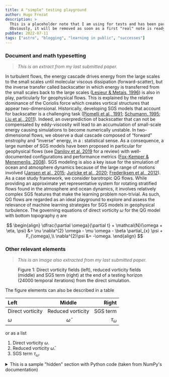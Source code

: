 ```yaml
---
title: A "simple" testing playground
author: Hugo Frezat
description: >
  This is a placeholder note that I am using for tests and has been particularly useful when styling the page.
  Obviously, it will be removed as soon as a first "real" note is ready.
pubDate: 2022-07-11
tags: ["astro", "blogging", "learning in public", "successes"]
---
```


### Document and math typesetting

> _This is an extract from my last submitted paper._

In turbulent flows, the energy cascade drives energy from the large scales to the small scales until molecular viscous dissipation (forward-scatter), 
but the inverse transfer called backscatter in which energy is transferred from the small scales back to the large scales 
([Lesieur & Metais, 1996](https://www.doi.org/10.1146/annurev.fl.28.010196.000401)) is also in play, particularly for geophysical flows. This is 
explained by the relative dominance of the Coriolis force which creates vortical structures that appear two-dimensional. Historically, developing SGS 
models that account for backscatter is a challenging task ([Piomelli et al., 1991](https://www.doi.org/10.1063/1.857956); 
[Schumann, 1995](https://www.doi.org/10.1098/rspa.1995.0126); [Liu et al., 2011](https://www.doi.org/10.1016/j.physleta.2011.05.023)). Indeed, an 
overprediction of backscatter that can not be compensated by eddy-viscosity will lead to an accumulation of small-scale energy causing simulations to 
become numerically unstable. In two-dimensional flows, we observe a dual cascade composed of “forward” enstrophy and “inverse” energy, in a :
statistical sense. As a consequence, a large number of SGS models have been proposed in particular for geophysical flows (see 
[Danilov et al. 2019](https://www.doi.org/10.1007/978-3-030-05704-6_5) for a review) with well-documented configurations and performance metrics 
([Fox-Kemper & Menemenlis, 2008](https://www.doi.org/10.1029/177GM19)). SGS modeling is also a key issue for the simulation of ocean and atmosphere 
dynamics because of the large range of motions involved ([Jansen et al., 2015](https://www.doi.org/10.1016/j.ocemod.2015.07.015); 
[Juricke et al., 2020](https://www.doi.org/10.1029/2019MS001855); [Frederiksen et al., 2012](https://www.doi.org/10.1088/0031-8949/85/06/068202)). 
As a case study framework, we consider barotropic QG flows. While providing an approximate yet representative system for rotating stratified flows 
found in the atmosphere and ocean dynamics, it involves relatively complex SGS features that make the learning problem non-trivial. As such, QG flows 
are regarded as an ideal playground to explore and assess the relevance of machine learning strategies for SGS models in geophysical turbulence. The 
governing equations of direct vorticity $\omega$ for the QG model with bottom topography $\eta$ are

$$
\begin{align}
  \dfrac{\partial \omega}{\partial t} + \mathcal{N}(\omega + \eta, \psi) &= \nu \nabla^{2} \omega  - \mu \omega - \beta \partial_{x} \psi + F_{\omega},\\
  \nabla^{2}\psi &= -\omega.
\end{align}
$$

### Other relevant elements

> _This is an image also extracted from my last submitted paper._

<figure>
  <img src="https://arxiv.org/html/2310.19385v4/extracted/5954069/figures/topo-vorticity-fields.png" alt="" />
  <figcaption>
    Figure 1: Direct vorticity fields (left), reduced vorticity fields (middle) and SGS term (right) at the 
    end of a testing horizon (24000 temporal iterations) from the direct simulation.
  </figcaption>
</figure>

The figure elements can also be described in a table

| Left             | Middle            | Right           |
| :--------------- | :---------------: | --------------: |
| Direct vorticity | Reduced vorticity | SGS term        |
| $\omega$         | $\bar{\omega}$    | $\tau_{\omega}$ |

or as a list

1. Direct vorticity $\omega$.
2. Reduced vorticity $\bar{\omega}$.
3. SGS term $\tau_{\omega}$.

<details>
<summary>This is a sample "hidden" section with Python code (taken from NumPy's documentation)</summary>

For example, you can create an array from a regular Python list or tuple using the array function. The type of the resulting array is deduced from the type of the elements in the sequences.

```python
import numpy as np

a = np.array([1, 2, 3])
```
</details>
